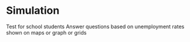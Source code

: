Simulation
==========
Test for school students
Answer questions based on unemployment rates shown on maps or graph or grids
